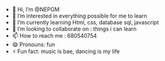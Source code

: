 - 👋 Hi, I’m @NEPGM
- 👀 I’m interested in everything possible for me to learn
- 🌱 I’m currently learning Html, css, database sql, javascript
- 💞️ I’m looking to collaborate on : things i can learn
- 📫 How to reach me : 680540754
- 😄 Pronouns: fun
- ⚡ Fun fact: music is bae, dancing is my life

<!---
NEPGM/NEPGM is a ✨ special ✨ repository because its `README.md` (this file) appears on your GitHub profile.
You can click the Preview link to take a look at your changes.
--->
